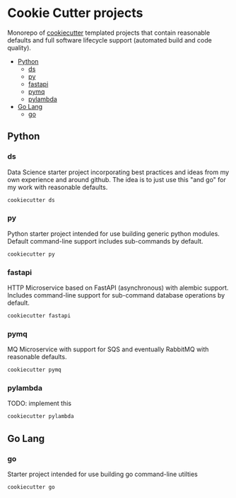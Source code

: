 # Cookie Cutter projects

Monorepo of [cookiecutter](https://github.com/cookiecutter/cookiecutter) templated projects that contain reasonable defaults
and full software lifecycle support (automated build and code quality).

<!-- toc -->

- [Python](#python)
  * [ds](#ds)
  * [py](#py)
  * [fastapi](#fastapi)
  * [pymq](#pymq)
  * [pylambda](#pylambda)
- [Go Lang](#go-lang)
  * [go](#go)

<!-- tocstop -->

## Python

### ds

Data Science starter project incorporating best practices and ideas from my own
experience and around github.  The idea is to just use this "and go" for my
work with reasonable defaults.

```bash
cookiecutter ds
```

### py

Python starter project intended for use building generic python modules.
Default command-line support includes sub-commands by default.

```bash
cookiecutter py
```

### fastapi

HTTP Microservice based on FastAPI (asynchronous) with alembic support.
Includes command-line support for sub-command database operations by default.

```bash
cookiecutter fastapi
```

### pymq

MQ Microservice with support for SQS and eventually RabbitMQ with reasonable
defaults.

```bash
cookiecutter pymq
```

### pylambda

TODO: implement this

```bash
cookiecutter pylambda
```

## Go Lang

### go

Starter project intended for use building go command-line utilties

```bash
cookiecutter go
```
